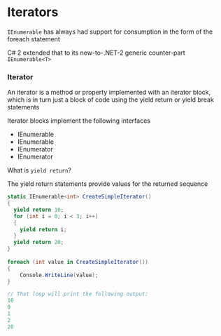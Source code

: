 # Iterators

`IEnumerable` has always had support for consumption in the form of the foreach statement

C# 2 extended that to its new-to-.NET-2 generic counter-part `IEnumerable<T>`

### Iterator

An iterator is a method or property implemented with an iterator block, which is in turn just a block of code using the yield return or yield break statements

Iterator blocks implement the following interfaces

* IEnumerable
* IEnumerable<T> 
* IEnumerator
* IEnumerator<T> 
  
What is `yield return`?
  
The yield return statements provide values for the returned sequence

```csharp
static IEnumerable<int> CreateSimpleIterator()
{
  yield return 10;
  for (int i = 0; i < 3; i++) 
  {
    yield return i; 
  }
  yield return 20; 
}
                        
foreach (int value in CreateSimpleIterator())
{
    Console.WriteLine(value);
}

// That loop will print the following output:
10 
0 
1 
2 
20
```
